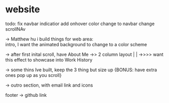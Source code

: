 # website
todo: 
fix navbar indicatior
add onhover color change to navbar
change scrollNAv



-> Matthew hu i build things for web area:                                                                        
intro, I want the animated background to change to a color scheme

-> after first inital scroll, have About Me ->> 2 column layout
      |
      |
      ->>>> want this effect to showcase into Work History


-> some thins Ive built, keep the 3 thing but size up {BONUS: have extra ones pop up as you scroll}

-> outro section, with email link and icons


footer -> github link

